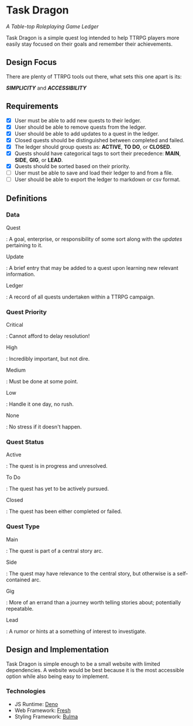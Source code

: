 # Task Dragon

_A Table-top Roleplaying Game Ledger_

Task Dragon is a simple quest log intended to help TTRPG players more easily
stay focused on their goals and remember their achievements.

## Design Focus

There are plenty of TTRPG tools out there, what sets this one apart is its:

_**SIMPLICITY**_ and _**ACCESSIBILITY**_

## Requirements

- [x] User must be able to add new quests to their ledger.
- [x] User should be able to remove quests from the ledger.
- [x] User should be able to add updates to a quest in the ledger.
- [x] Closed quests should be distinguished between completed and failed.
- [x] The ledger should group quests as: **ACTIVE**, **TO DO**, or **CLOSED**.
- [x] Quests should have categorical tags to sort their precedence: **MAIN**,
      **SIDE**, **GIG**, or **LEAD**.
- [x] Quests should be sorted based on their priority.
- [ ] User must be able to save and load their ledger to and from a file.
- [ ] User should be able to export the ledger to markdown or csv format.

## Definitions

### Data

Quest

: A goal, enterprise, or responsibility of some sort along with the _updates_
pertaining to it.

Update

: A brief entry that may be added to a quest upon learning new relevant
information.

Ledger

: A record of all quests undertaken within a TTRPG campaign.

### Quest Priority

Critical

: Cannot afford to delay resolution!

High

: Incredibly important, but not dire.

Medium

: Must be done at some point.

Low

: Handle it one day, no rush.

None

: No stress if it doesn't happen.

### Quest Status

Active

: The quest is in progress and unresolved.

To Do

: The quest has yet to be actively pursued.

Closed

: The quest has been either completed or failed.

### Quest Type

Main

: The quest is part of a central story arc.

Side

: The quest may have relevance to the central story, but otherwise is a
self-contained arc.

Gig

: More of an errand than a journey worth telling stories about; potentially
repeatable.

Lead

: A rumor or hints at a something of interest to investigate.

## Design and Implementation

Task Dragon is simple enough to be a small website with limited dependencies. A
website would be best because it is the most accessible option while also being
easy to implement.

### Technologies

- JS Runtime: [Deno](https://deno.com)
- Web Framework: [Fresh](https://fresh.deno.dev)
- Styling Framework: [Bulma](https://bulma.io)
